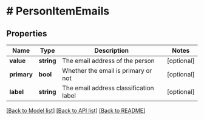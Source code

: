 # # PersonItemEmails

## Properties

Name | Type | Description | Notes
------------ | ------------- | ------------- | -------------
**value** | **string** | The email address of the person | [optional]
**primary** | **bool** | Whether the email is primary or not | [optional]
**label** | **string** | The email address classification label | [optional]

[[Back to Model list]](../../README.md#models) [[Back to API list]](../../README.md#endpoints) [[Back to README]](../../README.md)

